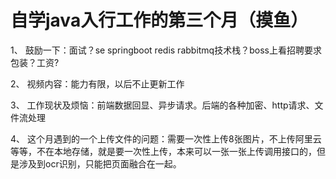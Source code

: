 # 自学java入行工作的第三个月（摸鱼）

1、 鼓励一下：面试？se springboot redis rabbitmq技术栈？boss上看招聘要求 包装？工资? 

2、 视频内容：能力有限，以后不止更新工作

3、 工作现状及烦恼：前端数据回显、异步请求。后端的各种加密、http请求、文件流处理

4、 这个月遇到的一个上传文件的问题：需要一次性上传8张图片，不上传阿里云等等，不在本地存储，就是要一次性上传，本来可以一张一张上传调用接口的，但是涉及到ocr识别，只能把页面融合在一起。